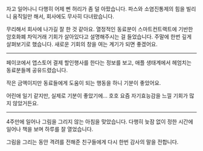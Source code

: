 자고 일어나니 다행히 어제 삔 허리가 좀 덜 아팠습니다.
파스와 소염진통제의 힘을 빌리니 움직일만 해서, 회사에도 무사히 다녀왔습니다.

무리해서 회사에 나가길 잘 한 것 같아요.
열정적인 동료분이 스마트컨트랙트에 기반한 암호화폐 차익거래 기회가 살아있다고 설명해주시는 걸 들었습니다.
주말에 한번 깊게 살펴보기로 했습니다. 새로운 기회의 창을 여는 계기가 되면 좋겠어요.

---

페이코에서 앱스토어 결제 할인행사를 한다는 정보를 보고,
애플 생태계에서 헤엄치는 동료분들께 공유드렸습니다.

작은 금액이지만 동료들에게 도움이 되는 행동을 하니 기분이 좋았어요.

어린애 일기 같지만, 실제로 기분이 좋았기에... 호호
요즘 자기효능감을 느낄 기회가 많지 않았거든요.

---

4주만에 일어나 그림을 그리지 않는 아침을 맞았습니다.
다행히 늦잠 없이 정한 시간에 일어나 책을 보며 하루를 잘 열었습니다.

그림을 그리는 동안 격려를 전해준 친구들에게 다시 한번 감사의 말을 전합니다.

